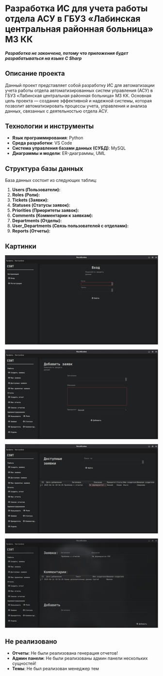 # Разработка ИС для учета работы отдела АСУ в ГБУЗ «Лабинская центральная районная больница» МЗ КК

##### Разработка не закончена, потому что приложения будет разрабатываться на языке C Sharp

## Описание проекта

Данный проект представляет собой разработку ИС для автоматизации учета работы отдела автоматизированных систем управления (АСУ) в ГБУЗ «Лабинская центральная районная больница» МЗ КК. Основная цель проекта — создание эффективной и надежной системы, которая позволит автоматизировать процессы учета, управления и анализа данных, связанных с деятельностью отдела АСУ.

## Технологии и инструменты

- **Язык программирования**: Python
- **Среда разработки**: VS Code
- **Система управления базами данных (СУБД)**: MySQL
- **Диаграммы и модели**: ER-диаграммы, UML

## Структура базы данных

База данных состоит из следующих таблиц:

1. **Users (Пользователи):**
2. **Roles (Роли):**
3. **Tickets (Заявки):**
4. **Statuses (Статусы заявок):**
5. **Priorities (Приоритеты заявок):**
6. **Comments (Комментарии к заявкам):**
7. **Departments (Отделы):**
8. **User_Departments (Связь пользователей с отделами):**
9. **Reports (Отчеты):**

## Картинки

![Screenshot](./assets/sign-in.png)

![Screenshot](./assets/create-tickets.png)

![Screenshot](./assets/availabel-tickets.png)

![Screenshot](./assets/ticket.png)

## Не реализовано

- **Отчеты**: Не были реализована генерация отчетов!
- **Админ панели**: Не были реализованы админ панели нескольких сущностей!
- **Темы**: Не был реализован менеджер тем

